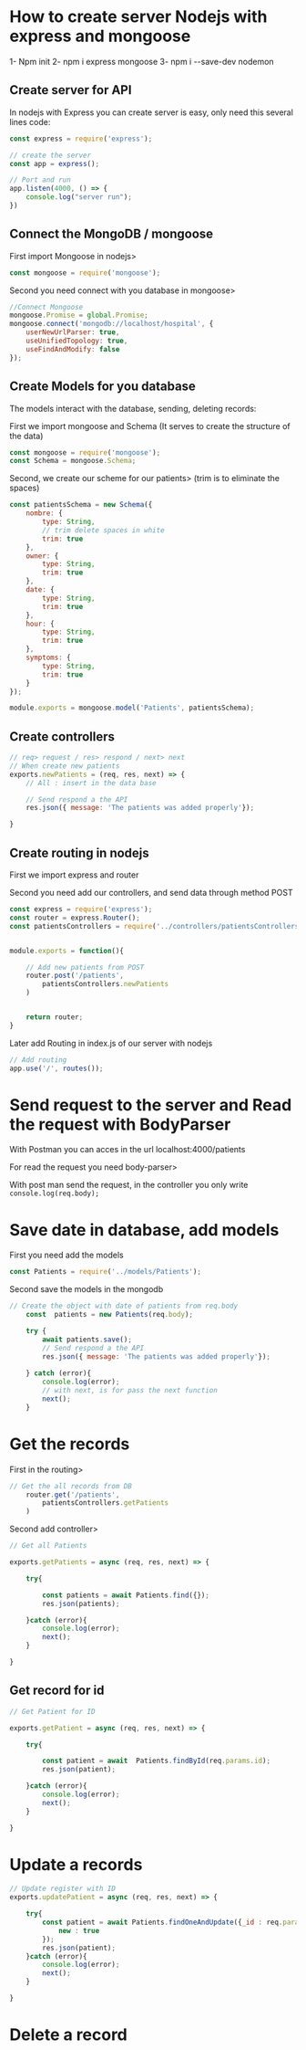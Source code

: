 # How to create server Nodejs with express and mongoose

1- Npm init
2- npm i express mongoose
3- npm i --save-dev nodemon

## Create server for API

In nodejs with Express you can create server is easy, only need this several lines code:

```js
const express = require('express');

// create the server
const app = express();

// Port and run
app.listen(4000, () => {
    console.log("server run");
})
```

## Connect the MongoDB / mongoose

First import Mongoose in nodejs>

```js
const mongoose = require('mongoose');
```

Second you need connect with you database in mongoose>

```js
//Connect Mongoose
mongoose.Promise = global.Promise;
mongoose.connect('mongodb://localhost/hospital', {
    userNewUrlParser: true,
    useUnifiedTopology: true,
    useFindAndModify: false
});
```

## Create Models for you database

The models interact with the database, sending, deleting records:

First we import mongoose and Schema (It serves to create the structure of the data) 
```js
const mongoose = require('mongoose');
const Schema = mongoose.Schema;
```

Second, we create our scheme for our patients>
(trim is to eliminate the spaces)

```js 
const patientsSchema = new Schema({
    nombre: {
        type: String,
        // trim delete spaces in white
        trim: true
    },
    owner: {
        type: String,
        trim: true
    },
    date: {
        type: String,
        trim: true
    },
    hour: {
        type: String,
        trim: true
    },
    symptoms: {
        type: String,
        trim: true
    }
});

module.exports = mongoose.model('Patients', patientsSchema);
```

## Create controllers

```js
// req> request / res> respond / next> next
// When create new patients
exports.newPatients = (req, res, next) => {
    // All : insert in the data base

    // Send respond a the API
    res.json({ message: 'The patients was added properly'});

}
```


## Create routing in nodejs 

First we import express and router

Second you need add our controllers, and send data through method POST

```js
const express = require('express');
const router = express.Router();
const patientsControllers = require('../controllers/patientsControllers');


module.exports = function(){

    // Add new patients from POST
    router.post('/patients',
        patientsControllers.newPatients
    )


    return router;
}
```

Later add Routing in index.js of our server with nodejs

```js
// Add routing
app.use('/', routes());
```


# Send request to the server and Read the request with BodyParser

With Postman you can acces in the url localhost:4000/patients

For read the request you need body-parser>

With post man send the request, in the controller you only write `console.log(req.body);`

# Save date in database, add models

First you need add the models
```js
const Patients = require('../models/Patients');
```

Second save the models in the mongodb
```js
// Create the object with date of patients from req.body
    const  patients = new Patients(req.body);

    try {
        await patients.save();   
        // Send respond a the API
        res.json({ message: 'The patients was added properly'});
        
    } catch (error){
        console.log(error);
        // with next, is for pass the next function
        next();
    }
```

# Get the records

First in the routing>
```js
// Get the all records from DB
    router.get('/patients',
        patientsControllers.getPatients
    )
```

Second add controller>
```js
// Get all Patients

exports.getPatients = async (req, res, next) => {

    try{

        const patients = await Patients.find({});
        res.json(patients);

    }catch (error){
        console.log(error);
        next();
    }

}
```

## Get record for id

```js
// Get Patient for ID

exports.getPatient = async (req, res, next) => {

    try{

        const patient = await  Patients.findById(req.params.id);
        res.json(patient);

    }catch (error){
        console.log(error);
        next();
    }

}
```

# Update a records

```js
// Update register with ID
exports.updatePatient = async (req, res, next) => {

    try{
        const patient = await Patients.findOneAndUpdate({_id : req.params.id}, req.body, {
            new : true
        });
        res.json(patient);
    }catch (error){
        console.log(error);
        next();
    }

}
```

# Delete a record


